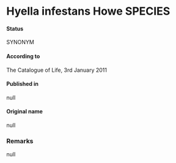 Hyella infestans Howe SPECIES
=======

#### Status
SYNONYM

#### According to
The Catalogue of Life, 3rd January 2011

#### Published in
null

#### Original name
null

### Remarks
null